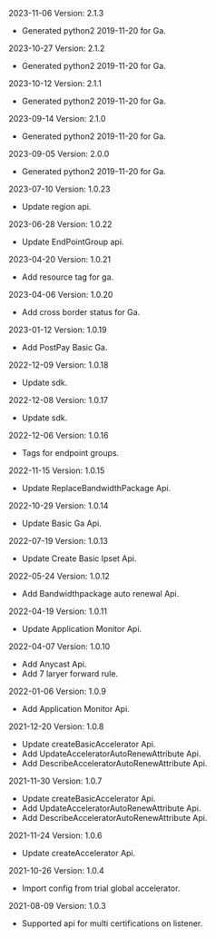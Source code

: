 2023-11-06 Version: 2.1.3
- Generated python2 2019-11-20 for Ga.

2023-10-27 Version: 2.1.2
- Generated python2 2019-11-20 for Ga.

2023-10-12 Version: 2.1.1
- Generated python2 2019-11-20 for Ga.

2023-09-14 Version: 2.1.0
- Generated python2 2019-11-20 for Ga.

2023-09-05 Version: 2.0.0
- Generated python2 2019-11-20 for Ga.

2023-07-10 Version: 1.0.23
- Update region api.

2023-06-28 Version: 1.0.22
- Update EndPointGroup api.

2023-04-20 Version: 1.0.21
- Add resource tag for ga.

2023-04-06 Version: 1.0.20
- Add cross border status for Ga.

2023-01-12 Version: 1.0.19
- Add PostPay Basic Ga.

2022-12-09 Version: 1.0.18
- Update sdk.

2022-12-08 Version: 1.0.17
- Update sdk.

2022-12-06 Version: 1.0.16
- Tags for endpoint groups.

2022-11-15 Version: 1.0.15
- Update ReplaceBandwidthPackage Api.

2022-10-29 Version: 1.0.14
- Update Basic Ga Api.

2022-07-19 Version: 1.0.13
- Update Create Basic Ipset Api.

2022-05-24 Version: 1.0.12
- Add Bandwidthpackage auto renewal Api.

2022-04-19 Version: 1.0.11
- Update Application Monitor Api.

2022-04-07 Version: 1.0.10
- Add Anycast Api.
- Add 7 laryer forward rule.

2022-01-06 Version: 1.0.9
- Add Application Monitor Api.

2021-12-20 Version: 1.0.8
- Update createBasicAccelerator Api.
- Add UpdateAcceleratorAutoRenewAttribute Api.
- Add DescribeAcceleratorAutoRenewAttribute Api.

2021-11-30 Version: 1.0.7
- Update createBasicAccelerator Api.
- Add UpdateAcceleratorAutoRenewAttribute Api.
- Add DescribeAcceleratorAutoRenewAttribute Api.

2021-11-24 Version: 1.0.6
- Update createAccelerator Api.

2021-10-26 Version: 1.0.4
- Import config from trial global accelerator.

2021-08-09 Version: 1.0.3
- Supported api for multi certifications on listener.

